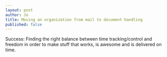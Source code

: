 ```yaml
---
layout: post
author: Jo
title: Moving an organization from mail to document handling
published: false
---
```

Success: Finding the right balance between time tracking/control and freedom in order to make stuff that works, is awesome and is delivered on time.